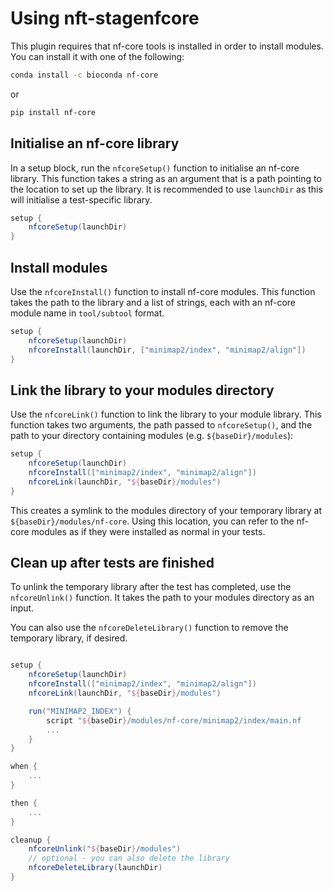 # Using nft-stagenfcore

This plugin requires that nf-core tools is installed in order to install modules. You can install it with one of the following:

```bash
conda install -c bioconda nf-core
```

or

```bash
pip install nf-core
```

## Initialise an nf-core library

In a setup block, run the `nfcoreSetup()` function to initialise an nf-core library. This function takes a string as an argument that is a path pointing to the location to set up the library. It is recommended to use `launchDir` as this will initialise a test-specific library.

```groovy
setup {
    nfcoreSetup(launchDir)
}
```

## Install modules

Use the `nfcoreInstall()` function to install nf-core modules. This function takes the path to the library and a list of strings, each with an nf-core module name in `tool/subtool` format.

```groovy
setup {
    nfcoreSetup(launchDir)
    nfcoreInstall(launchDir, ["minimap2/index", "minimap2/align"])
}
```

## Link the library to your modules directory

Use the `nfcoreLink()` function to link the library to your module library. This function takes two arguments, the path passed to `nfcoreSetup()`, and the path to your directory containing modules (e.g. `${baseDir}/modules`):

```groovy
setup {
    nfcoreSetup(launchDir)
    nfcoreInstall(["minimap2/index", "minimap2/align"])
    nfcoreLink(launchDir, "${baseDir}/modules")
}
```

This creates a symlink to the modules directory of your temporary library at `${baseDir}/modules/nf-core`. Using this location, you can refer to the nf-core modules as if they were installed as normal in your tests.

## Clean up after tests are finished

To unlink the temporary library after the test has completed, use the `nfcoreUnlink()` function. It takes the path to your modules directory as an input.

You can also use the `nfcoreDeleteLibrary()` function to remove the temporary library, if desired.

```groovy

setup {
    nfcoreSetup(launchDir)
    nfcoreInstall(["minimap2/index", "minimap2/align"])
    nfcoreLink(launchDir, "${baseDir}/modules")

    run("MINIMAP2_INDEX") {
        script "${baseDir}/modules/nf-core/minimap2/index/main.nf
        ...
    }
}

when {
    ...
}

then {
    ...
}

cleanup {
    nfcoreUnlink("${baseDir}/modules")
    // optional - you can also delete the library
    nfcoreDeleteLibrary(launchDir)
}

```
